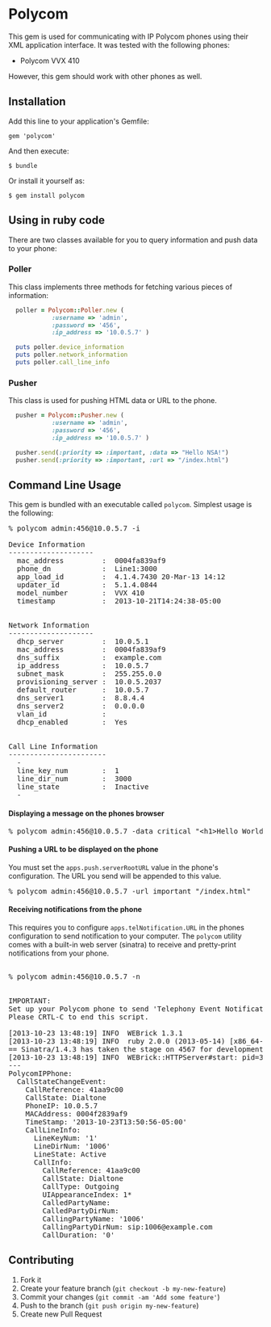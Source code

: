 # Polycom

This gem is used for communicating with IP Polycom phones using their XML application interface.  It was tested with 
the following phones:

* Polycom VVX 410

However, this gem should work with other phones as well.  


## Installation

Add this line to your application's Gemfile:

    gem 'polycom'

And then execute:

    $ bundle

Or install it yourself as:

    $ gem install polycom
    


## Using in ruby code

There are two classes available for you to query information and push data to your phone:

### Poller

This class implements three methods for fetching various pieces of information:

```ruby
  poller = Polycom::Poller.new (
			:username => 'admin',
			:password => '456',
			:ip_address => '10.0.5.7' )

  puts poller.device_information
  puts poller.network_information
  puts poller.call_line_info
```


### Pusher 

This class is used for pushing HTML data or URL to the phone.

```ruby
  pusher = Polycom::Pusher.new (
			:username => 'admin', 
			:password => '456', 
			:ip_address => '10.0.5.7' )

  pusher.send(:priority => :important, :data => "Hello NSA!")
  pusher.send(:priority => :important, :url => "/index.html")
```



## Command Line Usage

This gem is bundled with an executable called `polycom`. Simplest usage is the following:

<pre>
% polycom admin:456@10.0.5.7 -i

Device Information
--------------------
  mac_address         :	 0004fa839af9
  phone_dn            :	 Line1:3000
  app_load_id         :	 4.1.4.7430 20-Mar-13 14:12
  updater_id          :	 5.1.4.0844
  model_number        :	 VVX 410
  timestamp           :	 2013-10-21T14:24:38-05:00


Network Information
--------------------
  dhcp_server         :	 10.0.5.1
  mac_address         :	 0004fa839af9
  dns_suffix          :	 example.com
  ip_address          :	 10.0.5.7
  subnet_mask         :	 255.255.0.0
  provisioning_server :	 10.0.5.2037
  default_router      :	 10.0.5.7
  dns_server1         :	 8.8.4.4
  dns_server2         :	 0.0.0.0
  vlan_id             :	 
  dhcp_enabled        :	 Yes


Call Line Information
-----------------------
  -
  line_key_num        :	 1
  line_dir_num        :	 3000
  line_state          :	 Inactive
  -
</pre>


#### Displaying a message on the phones browser

<pre>
% polycom admin:456@10.0.5.7 -data critical "&lt;h1&gt;Hello World&lt;/h1&gt;"
</pre>


#### Pushing a URL to be displayed on the phone

You must set the `apps.push.serverRootURL` value in the 
phone's configuration.  The URL you send will be appended to this value.

<pre>
% polycom admin:456@10.0.5.7 -url important "/index.html"
</pre>


#### Receiving notifications from the phone

This requires you to configure `apps.telNotification.URL` in the 
phones configuration to send notification to your computer.  The `polycom` utility comes with a built-in web 
server (sinatra) to receive and pretty-print notifications from your phone.

<pre>

% polycom admin:456@10.0.5.7 -n


IMPORTANT:
Set up your Polycom phone to send 'Telephony Event Notification' to http://1.2.3.4:4567.
Please CRTL-C to end this script.

[2013-10-23 13:48:19] INFO  WEBrick 1.3.1
[2013-10-23 13:48:19] INFO  ruby 2.0.0 (2013-05-14) [x86_64-linux]
== Sinatra/1.4.3 has taken the stage on 4567 for development with backup from WEBrick
[2013-10-23 13:48:19] INFO  WEBrick::HTTPServer#start: pid=32608 port=4567
---
PolycomIPPhone:
  CallStateChangeEvent:
    CallReference: 41aa9c00
    CallState: Dialtone
    PhoneIP: 10.0.5.7
    MACAddress: 0004f2839af9
    TimeStamp: '2013-10-23T13:50:56-05:00'
    CallLineInfo:
      LineKeyNum: '1'
      LineDirNum: '1006'
      LineState: Active
      CallInfo:
        CallReference: 41aa9c00
        CallState: Dialtone
        CallType: Outgoing
        UIAppearanceIndex: 1*
        CalledPartyName: 
        CalledPartyDirNum: 
        CallingPartyName: '1006'
        CallingPartyDirNum: sip:1006@example.com
        CallDuration: '0'
</pre>



## Contributing

1. Fork it
2. Create your feature branch (`git checkout -b my-new-feature`)
3. Commit your changes (`git commit -am 'Add some feature'`)
4. Push to the branch (`git push origin my-new-feature`)
5. Create new Pull Request
